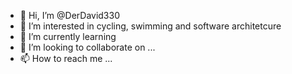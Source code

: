 - 👋 Hi, I’m @DerDavid330
- 👀 I’m interested in cycling, swimming and software architetcure
- 🌱 I’m currently learning 
- 💞️ I’m looking to collaborate on ...
- 📫 How to reach me ...

<!---
DerDavid330/DerDavid330 is a ✨ special ✨ repository because its `README.md` (this file) appears on your GitHub profile.
You can click the Preview link to take a look at your changes.
--->
